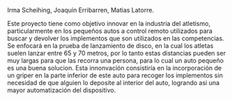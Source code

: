 Irma Scheihing,
Joaquín Erribarren,
Matias Latorre.

Este proyecto tiene como objetivo innovar en la industria del atletismo, particularmente en los pequeños autos a control remoto utilizados para buscar
y devolver los implementos que son utilizados en las competencias. Se enfocará en la prueba de lanzamiento de disco, en la cual los atletas suelen lanzar 
entre 65 y 70 metros, por lo tanto estas distancias pueden ser muy largas para que las recorra una persona, para lo cual un auto pequeño es una buena solucion.
Esta innonvación consistiría en la incorporación de un griper en la parte inferior de este auto para recoger los implementos sin necesidad de que alguien 
lo deposite al interior del auto, logrando asi una mayor automatización del dispositivo.
